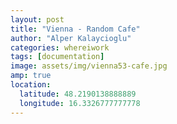 ```yaml
---
layout: post
title: "Vienna - Random Cafe"
author: "Alper Kalaycioglu"
categories: whereiwork
tags: [documentation]
image: assets/img/vienna53-cafe.jpg
amp: true
location:
  latitude: 48.2190138888889
  longitude: 16.3326777777778
---
```

